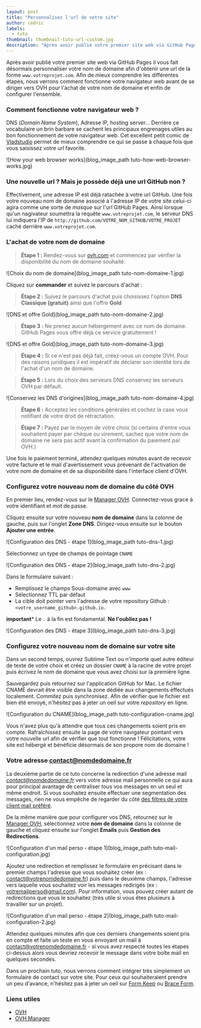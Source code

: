 ```yaml
---
layout: post
title: "Personnalisez l'url de votre site"
author: cedric
labels:
  - tuto
thumbnail: thumbnail-tuto-url-custom.jpg
description: "Après avoir publié votre premier site web via GitHub Pages, nous vous proposons maintenant d'apprendre à personnaliser votre nom de domaine ainsi que votre adresse mail de contact."
---
```


Après avoir publié votre premier site web via GitHub Pages il vous fait désormais personnaliser votre nom de domaine afin d'obtenir une url de la forme ```www.votreprojet.com```. Afin de mieux comprendre les différentes étapes, nous verrons comment fonctionne votre navigateur web avant de se diriger vers OVH pour l'achat de votre nom de domaine et enfin de configurer l'ensemble.

### Comment fonctionne votre navigateur web ?

DNS (*Domain Name System*), Adresse IP, hosting server... Derrière ce vocabulaire un brin barbare se cachent les principaux engrenages utiles au bon fonctionnement de votre navigateur web. Cet excellent petit comic de [Vladstudio](http://www.vladstudio.com/wallpaper/?how_internet_works) permet de mieux comprendre ce qui se passe à chaque fois que vous saisissez votre url favorite.

![How your web browser works](blog_image_path tuto-how-web-browser-works.jpg)

### Une nouvelle url ? Mais je possède déjà une url GitHub non ?

Effectivement, une adresse IP est déjà ratachée à votre url GitHub. Une fois votre nouveau nom de domaine associé à l'adresse IP de votre site celui-ci agira comme une sorte de *masque* sur l'url GitHub Pages. Ainsi lorsque qu'un nagivateur soumettra la requête ```www.votreprojet.com```, le serveur DNS lui indiquera l'IP de ```http://github.com/VOTRE_NOM_GITHUB/VOTRE_PROJET``` caché derrière ```www.votreprojet.com```.

### L'achat de votre nom de domaine

> **Étape 1 :** Rendez-vous sur [ovh.com](https://www.ovh.com/fr/index.xml) et commencez par vérifier la disponibilité du nom de domaine souhaité.

![Choix du nom de domaine](blog_image_path tuto-nom-domaine-1.jpg)

Cliquez sur **commander** et suivez le parcours d'achat :

> **Étape 2 :** Suivez le parcours d'achat puis choisissez l'option **DNS Classique (gratuit)** ainsi que l'offre **Gold**

![DNS et offre Gold](blog_image_path tuto-nom-domaine-2.jpg)

> **Étape 3 :** Ne prenez aucun hébergement avec ce nom de domaine. GitHub Pages vous offre déjà ce service gratuitement !

![DNS et offre Gold](blog_image_path tuto-nom-domaine-3.jpg)

> **Étape 4 :** Si ce n'est pas déjà fait, créez-vous un compte OVH. Pour des raisons juridiques il est impératif de déclarer son identité lors de l'achat d'un nom de domaine.

> **Étape 5 :** Lors du choix des serveurs DNS conservez les serveurs OVH par défault.

![Conservez les DNS d'origines](blog_image_path tuto-nom-domaine-4.jpg)

> **Étape 6 :** Acceptez les conditions générales et cochez la case vous notifiant de votre droit de rétractation.

> **Étape 7 :** Payez par le moyen de votre choix (si certains d'entre vous souhaitent payer par chèque ou virement, sachez que votre nom de domaine ne sera pas actif avant la confirmation du paiement par OVH.)

Une fois le paiement terminé, attendez quelques minutes avant de recevoir votre facture et le mail d'avertissement vous prévenant de l'activation de votre nom de domaine et de sa disponibilité dans l'interface client d'OVH.

### Configurez votre nouveau nom de domaine du côté OVH

En premier lieu, rendez-vous sur le [Manager OVH](https://www.ovh.com/manager/web/login/). Connectez-vous grace à votre identifiant et mot de passe.

Cliquez ensuite sur votre nouveau **nom de domaine** dans la colonne de gauche, puis sur l'onglet **Zone DNS**. Dirigez-vous ensuite sur le bouton **Ajouter une entrée**.

![Configuration des DNS - étape 1](blog_image_path tuto-dns-1.jpg)

Sélectionnez un type de champs de pointage ```CNAME```

![Configuration des DNS - étape 2](blog_image_path tuto-dns-2.jpg)

Dans le formulaire suivant :
- Remplissez le champs Sous-domaine avec ```www```
- Sélectionnez TTL par défaut
- La cible doit pointer vers l'adresse de votre repository Github : ```<votre_username_github>.github.io.```

**important*** Le ```.``` à la fin est fondamental. **Ne l'oubliez pas !**

![Configuration des DNS - étape 3](blog_image_path tuto-dns-3.jpg)

### Configurez votre nouveau nom de domaine sur votre site

Dans un second temps, ouvrez Sublime Text ou n'importe quel autre éditeur de texte de votre choix et créez un dossier ```CNAME``` à la racine de votre projet puis écrivez le nom de domaine que vous avez choisi sur la première ligne.

Sauvegardez puis retournez sur l'application GitHub for Mac. Le fichier CNAME devrait être visible dans la zone dédiée aux changements éffectués localement. Commitez puis synchronisez. Afin de vérifier que le fichier est bien été envoyé, n'hésitez pas à jeter un oeil sur votre *repository* en ligne.

![Configuration du CNAME](blog_image_path tuto-configuration-cname.jpg)

Vous n'avez plus qu'à attendre que tous ces changements soient pris en compte. Rafraîchissez ensuite la page de votre navigateur pointant vers votre nouvelle url afin de vérifier que tout fonctionne ! Félicitations, votre site est hébergé et bénéficie désormais de son propore nom de domaine !

### Votre adresse contact@nomdedomaine.fr

La deuxième partie de ce tuto concerne la redirection d'une adresse mail *contact@nomdedomaine.fr* vers votre adresse mail personnelle ce qui aura pour principal avantage de centraliser tous vos messages en un seul et même endroit. Si vous souhaitez ensuite effectuer une segmentation des messages, rien ne vous empêche de regarder du côté [des filtres de votre client mail préféré](https://support.google.com/mail/answer/6579?hl=fr).

De la même manière que pour configurer vos DNS, retournez sur le [Manager OVH](https://www.ovh.com/manager/web/login/), sélectionnez votre **nom de domaine** dans la colonne de gauche et cliquez ensuite sur l'onglet **Emails** puis **Gestion des Redirections**.

![Configuration d'un mail perso - étape 1](blog_image_path tuto-mail-configuration.jpg)

Ajoutez une redirection et remplissez le formulaire en précisant dans le premier champs l'adresse que vous souhaitez créer (ex : contact@votrenomdedomaine.fr) puis dans le deuxième champs, l'adresse vers laquelle vous souhaitez voir les messages redirigés (ex : votremailperso@gmail.com). Pour information, vous pouvez créer autant de redirections que vous le souhaitez (très utile si vous êtes plusieurs à travailler sur un projet).

![Configuration d'un mail perso - étape 2](blog_image_path tuto-mail-configuration-2.jpg)

Attendez quelques minutes afin que ces derniers changements soient pris en compte et faite un teste en vous envoyant un mail à contact@votrenomdedomaine.fr - si vous avez respecté toutes les étapes ci-dessus alors vous devriez recevoir le message dans votre boîte mail en quelques secondes.

Dans un prochain tuto, nous verrons comment intégrer très simplement un formulaire de contact sur votre site. Pour ceux qui souhaiteraient prendre un peu d'avance, n'hésitez pas à jeter un oeil sur [Form Keep](https://formkeep.com/) ou [Brace Form](http://forms.brace.io/?redirected=yes).

### Liens utiles

- [OVH](https://www.ovh.com/fr/index.xml)
- [OVH Manager](https://www.ovh.com/manager/web/login/)
